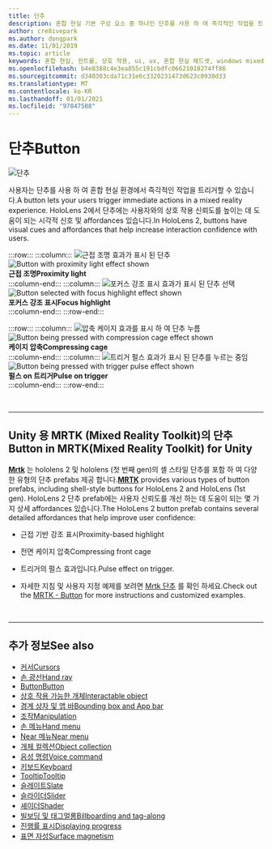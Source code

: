 ```yaml
---
title: 단추
description: 혼합 현실 기본 구성 요소 중 하나인 단추를 사용 하 여 즉각적인 작업을 트리거하는 방법에 대해 알아봅니다.
author: cre8ivepark
ms.author: dongpark
ms.date: 11/01/2019
ms.topic: article
keywords: 혼합 현실, 컨트롤, 상호 작용, ui, ux, 혼합 현실 헤드셋, windows mixed reality 헤드셋, 가상 현실 헤드셋, HoloLens, MRTK, Mixed Reality Toolkit, 단추
ms.openlocfilehash: b4e8388c4e3ea855c191cbdfc06621018274ff86
ms.sourcegitcommit: d340303cda71c31e6c3320231473d623c0930d33
ms.translationtype: MT
ms.contentlocale: ko-KR
ms.lasthandoff: 01/01/2021
ms.locfileid: "97847588"
---
```

# <a name="button"></a><span data-ttu-id="8e24e-104">단추</span><span class="sxs-lookup"><span data-stu-id="8e24e-104">Button</span></span>

![단추](images/UX_Hero_Button.jpg)

<span data-ttu-id="8e24e-106">사용자는 단추를 사용 하 여 혼합 현실 환경에서 즉각적인 작업을 트리거할 수 있습니다.</span><span class="sxs-lookup"><span data-stu-id="8e24e-106">A button lets your users trigger immediate actions in a mixed reality experience.</span></span> <span data-ttu-id="8e24e-107">HoloLens 2에서 단추에는 사용자와의 상호 작용 신뢰도를 높이는 데 도움이 되는 시각적 신호 및 affordances 있습니다.</span><span class="sxs-lookup"><span data-stu-id="8e24e-107">In HoloLens 2, buttons have visual cues and affordances that help increase interaction confidence with users.</span></span> 

:::row:::
    :::column:::
       <span data-ttu-id="8e24e-108">![근접 조명 효과가 표시 된 단추](images/UX_Button_Affordance_ProximityLight.jpg)</span><span class="sxs-lookup"><span data-stu-id="8e24e-108">![Button with proximity light effect shown](images/UX_Button_Affordance_ProximityLight.jpg)</span></span><br>
       <span data-ttu-id="8e24e-109">**근접 조명**</span><span class="sxs-lookup"><span data-stu-id="8e24e-109">**Proximity light**</span></span><br>
    :::column-end:::
    :::column:::
       <span data-ttu-id="8e24e-110">![포커스 강조 표시 효과가 표시 된 단추 선택](images/UX_Button_Affordance_FocusHighlight.jpg)</span><span class="sxs-lookup"><span data-stu-id="8e24e-110">![Button selected with focus highlight effect shown](images/UX_Button_Affordance_FocusHighlight.jpg)</span></span><br>
        <span data-ttu-id="8e24e-111">**포커스 강조 표시**</span><span class="sxs-lookup"><span data-stu-id="8e24e-111">**Focus highlight**</span></span><br>
    :::column-end:::
:::row-end:::

:::row:::
    :::column:::
       <span data-ttu-id="8e24e-112">![압축 케이지 효과를 표시 하 여 단추 누름](images/UX_Button_Affordance_Compression.jpg)</span><span class="sxs-lookup"><span data-stu-id="8e24e-112">![Button being pressed with compression cage effect shown](images/UX_Button_Affordance_Compression.jpg)</span></span><br>
       <span data-ttu-id="8e24e-113">**케이지 압축**</span><span class="sxs-lookup"><span data-stu-id="8e24e-113">**Compressing cage**</span></span><br>
    :::column-end:::
    :::column:::
       <span data-ttu-id="8e24e-114">![트리거 펄스 효과가 표시 된 단추를 누르는 중임](images/UX_Button_Affordance_Pulse.jpg)</span><span class="sxs-lookup"><span data-stu-id="8e24e-114">![Button being pressed with trigger pulse effect shown](images/UX_Button_Affordance_Pulse.jpg)</span></span><br>
        <span data-ttu-id="8e24e-115">**펄스 on 트리거**</span><span class="sxs-lookup"><span data-stu-id="8e24e-115">**Pulse on trigger**</span></span><br>
    :::column-end:::
:::row-end:::

<br>

---

## <a name="button-in-mrtkmixed-reality-toolkit-for-unity"></a><span data-ttu-id="8e24e-116">Unity 용 MRTK (Mixed Reality Toolkit)의 단추</span><span class="sxs-lookup"><span data-stu-id="8e24e-116">Button in MRTK(Mixed Reality Toolkit) for Unity</span></span>
<span data-ttu-id="8e24e-117">**[Mrtk](https://github.com/Microsoft/MixedRealityToolkit-Unity)** 는 hololens 2 및 hololens (첫 번째 gen)의 셸 스타일 단추를 포함 하 여 다양 한 유형의 단추 prefabs 제공 합니다.</span><span class="sxs-lookup"><span data-stu-id="8e24e-117">**[MRTK](https://github.com/Microsoft/MixedRealityToolkit-Unity)** provides various types of button prefabs, including shell-style buttons for HoloLens 2 and HoloLens (1st gen).</span></span> <span data-ttu-id="8e24e-118">HoloLens 2 단추 prefab에는 사용자 신뢰도를 개선 하는 데 도움이 되는 몇 가지 상세 affordances 있습니다.</span><span class="sxs-lookup"><span data-stu-id="8e24e-118">The HoloLens 2 button prefab contains several detailed affordances that help improve user confidence:</span></span>

* <span data-ttu-id="8e24e-119">근접 기반 강조 표시</span><span class="sxs-lookup"><span data-stu-id="8e24e-119">Proximity-based highlight</span></span>
* <span data-ttu-id="8e24e-120">전면 케이지 압축</span><span class="sxs-lookup"><span data-stu-id="8e24e-120">Compressing front cage</span></span>
* <span data-ttu-id="8e24e-121">트리거의 펄스 효과입니다.</span><span class="sxs-lookup"><span data-stu-id="8e24e-121">Pulse effect on trigger.</span></span>

* <span data-ttu-id="8e24e-122">자세한 지침 및 사용자 지정 예제를 보려면 [Mrtk 단추](https://microsoft.github.io/MixedRealityToolkit-Unity/Documentation/README_Button.html) 를 확인 하세요.</span><span class="sxs-lookup"><span data-stu-id="8e24e-122">Check out the [MRTK - Button](https://microsoft.github.io/MixedRealityToolkit-Unity/Documentation/README_Button.html) for more instructions and customized examples.</span></span>

<br>

---

## <a name="see-also"></a><span data-ttu-id="8e24e-123">추가 정보</span><span class="sxs-lookup"><span data-stu-id="8e24e-123">See also</span></span>

* [<span data-ttu-id="8e24e-124">커서</span><span class="sxs-lookup"><span data-stu-id="8e24e-124">Cursors</span></span>](cursors.md)
* [<span data-ttu-id="8e24e-125">손 광선</span><span class="sxs-lookup"><span data-stu-id="8e24e-125">Hand ray</span></span>](point-and-commit.md)
* [<span data-ttu-id="8e24e-126">Button</span><span class="sxs-lookup"><span data-stu-id="8e24e-126">Button</span></span>](button.md)
* [<span data-ttu-id="8e24e-127">상호 작용 가능한 개체</span><span class="sxs-lookup"><span data-stu-id="8e24e-127">Interactable object</span></span>](interactable-object.md)
* [<span data-ttu-id="8e24e-128">경계 상자 및 앱 바</span><span class="sxs-lookup"><span data-stu-id="8e24e-128">Bounding box and App bar</span></span>](app-bar-and-bounding-box.md)
* [<span data-ttu-id="8e24e-129">조작</span><span class="sxs-lookup"><span data-stu-id="8e24e-129">Manipulation</span></span>](direct-manipulation.md)
* [<span data-ttu-id="8e24e-130">손 메뉴</span><span class="sxs-lookup"><span data-stu-id="8e24e-130">Hand menu</span></span>](hand-menu.md)
* [<span data-ttu-id="8e24e-131">Near 메뉴</span><span class="sxs-lookup"><span data-stu-id="8e24e-131">Near menu</span></span>](near-menu.md)
* [<span data-ttu-id="8e24e-132">개체 컬렉션</span><span class="sxs-lookup"><span data-stu-id="8e24e-132">Object collection</span></span>](object-collection.md)
* [<span data-ttu-id="8e24e-133">음성 명령</span><span class="sxs-lookup"><span data-stu-id="8e24e-133">Voice command</span></span>](voice-input.md)
* [<span data-ttu-id="8e24e-134">키보드</span><span class="sxs-lookup"><span data-stu-id="8e24e-134">Keyboard</span></span>](keyboard.md)
* [<span data-ttu-id="8e24e-135">Tooltip</span><span class="sxs-lookup"><span data-stu-id="8e24e-135">Tooltip</span></span>](tooltip.md)
* [<span data-ttu-id="8e24e-136">슬레이트</span><span class="sxs-lookup"><span data-stu-id="8e24e-136">Slate</span></span>](slate.md)
* [<span data-ttu-id="8e24e-137">슬라이더</span><span class="sxs-lookup"><span data-stu-id="8e24e-137">Slider</span></span>](slider.md)
* [<span data-ttu-id="8e24e-138">셰이더</span><span class="sxs-lookup"><span data-stu-id="8e24e-138">Shader</span></span>](shader.md)
* [<span data-ttu-id="8e24e-139">빌보딩 및 태그얼롱</span><span class="sxs-lookup"><span data-stu-id="8e24e-139">Billboarding and tag-along</span></span>](billboarding-and-tag-along.md)
* [<span data-ttu-id="8e24e-140">진행률 표시</span><span class="sxs-lookup"><span data-stu-id="8e24e-140">Displaying progress</span></span>](progress.md)
* [<span data-ttu-id="8e24e-141">표면 자성</span><span class="sxs-lookup"><span data-stu-id="8e24e-141">Surface magnetism</span></span>](surface-magnetism.md)
